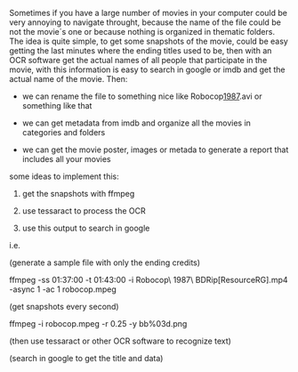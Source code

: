 Sometimes if you have a large number of movies in your computer could be very annoying to navigate throught, because the name of the file could be not the movie´s one or because nothing is organized in thematic folders.
The idea is quite simple, to get some snapshots of the movie, could be easy getting the last minutes where the ending titles used to be, then with an OCR software get the actual names of all people that participate in the movie, with this information is easy to search in google or imdb and get the actual name of the movie. Then:

- we can rename the file to something nice like Robocop[1987](1987.md).avi or something like that

- we can get metadata from imdb and organize all the movies in categories and folders

- we can get the movie poster, images or metada to generate a report that includes all your movies


some ideas to implement this:

1. get the snapshots with ffmpeg

2. use tessaract to process the OCR

3. use this output to search in google

i.e.

(generate a sample file with only the ending credits)

ffmpeg -ss 01:37:00 -t 01:43:00 -i Robocop\ 1987\ BDRip\[ResourceRG\].mp4 -async 1
-ac 1 robocop.mpeg

(get snapshots every second)

ffmpeg -i robocop.mpeg -r 0.25 -y bb%03d.png

(then use tessaract or other OCR software to recognize text)

(search in google to get the title and data)